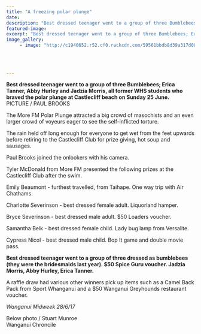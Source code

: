 ```yaml
---
title: "A freezing polar plunge"
date: 
description: "Best dressed teenager went to a group of three Bumblebees; Erica Tanner, Abby Hurley and Jadzia Morris, all former WHS students..."
featured-image: 
excerpt: "Best dressed teenager went to a group of three Bumblebees; Erica Tanner, Abby Hurley and Jadzia Morris, all former WHS students who braved the polar plunge at Castlecliff beach on Sunday 25 June."
image_gallery:
	 - image: "http://c1940652.r52.cf0.rackcdn.com/59561bbdb8d39a317d0001ce/SUFFFFF.jpg"
	
	
	
	
---
```


<p><span><strong>Best dressed teenager went to a group of three Bumblebees; Erica Tanner, Abby Hurley and Jadzia Morris, all former WHS students who braved the polar plunge at Castlecliff beach on Sunday 25 June.&nbsp;</strong><br />PICTURE / PAUL BROOKS</span></p>
<p class="element element-paragraph">The More FM Polar Plunge attracted a big crowd of masochists and an even larger crowd of voyeurs eager to see the self-inflicted torture.</p>
<p class="element element-paragraph">The rain held off long enough for everyone to get wet from the feet upwards before retiring to the Castlecliff Club for prize giving, hot soup and sausages.</p>
<p class="element element-paragraph">Paul Brooks joined the onlookers with his camera.</p>
<p class="element element-paragraph">Tyler McDonald from More FM presented the following prizes at the Castlecliff Club after the swim.</p>
<p class="element element-paragraph">Emily Beaumont - furthest travelled, from Taihape. One way trip with Air Chathams.</p>
<p class="element element-paragraph">Charlotte Severinson - best dressed female adult. Liquorland hamper.</p>
<p class="element element-paragraph">Bryce Severinson - best dressed male adult. $50 Loaders voucher.</p>
<p class="element element-paragraph">Samantha Belk - best dressed female child. Lady bug lamp from Versalite.</p>
<p class="element element-paragraph">Cypress Nicol - best dressed male child. Bop It game and double movie pass.</p>
<p class="element element-paragraph"><strong>Best dressed teenager went to a group of three dressed as bumblebees (they were the bridesmaids last year). $50 Spice Guru voucher. Jadzia Morris, Abby Hurley, Erica Tanner.</strong></p>
<p class="element element-paragraph">A raffle draw had various other winners pick up items such as a Camel Back Pack from Sport Whanganui and a $50 Wanganui Greyhounds restaurant voucher.</p>
<p><em>Wanganui Midweek 28/6/17</em></p>
<p>Below photo / Stuart Munroe<br />Wanganui Chroncile&nbsp;</p>

